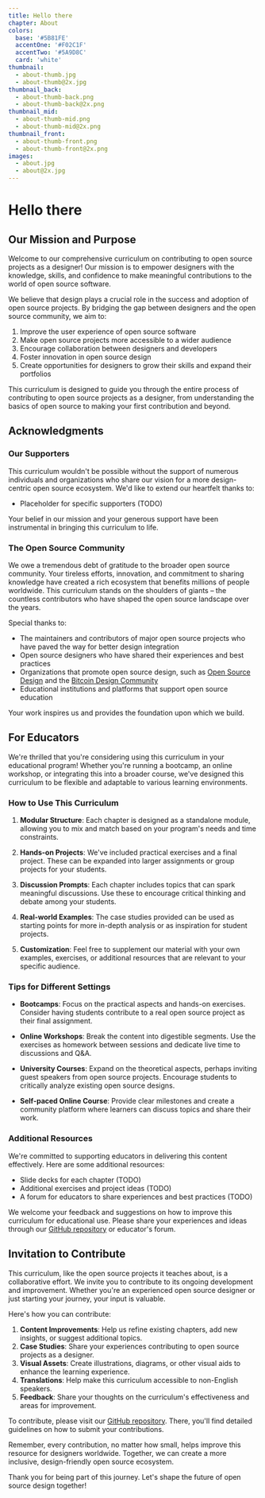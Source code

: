 ```yaml
---
title: Hello there
chapter: About
colors:
  base: '#5B81FE'
  accentOne: '#F02C1F'
  accentTwo: '#5A9D8C'
  card: 'white'
thumbnail:
  - about-thumb.jpg
  - about-thumb@2x.jpg
thumbnail_back:
  - about-thumb-back.png
  - about-thumb-back@2x.png
thumbnail_mid:
  - about-thumb-mid.png
  - about-thumb-mid@2x.png
thumbnail_front:
  - about-thumb-front.png
  - about-thumb-front@2x.png
images:
  - about.jpg
  - about@2x.jpg
---
```


# Hello there

## Our Mission and Purpose

Welcome to our comprehensive curriculum on contributing to open source projects as a designer! Our mission is to empower designers with the knowledge, skills, and confidence to make meaningful contributions to the world of open source software.

We believe that design plays a crucial role in the success and adoption of open source projects. By bridging the gap between designers and the open source community, we aim to:

1. Improve the user experience of open source software
2. Make open source projects more accessible to a wider audience
3. Encourage collaboration between designers and developers
4. Foster innovation in open source design
5. Create opportunities for designers to grow their skills and expand their portfolios

This curriculum is designed to guide you through the entire process of contributing to open source projects as a designer, from understanding the basics of open source to making your first contribution and beyond.

## Acknowledgments

### Our Supporters

This curriculum wouldn't be possible without the support of numerous individuals and organizations who share our vision for a more design-centric open source ecosystem. We'd like to extend our heartfelt thanks to:

- Placeholder for specific supporters (TODO)

Your belief in our mission and your generous support have been instrumental in bringing this curriculum to life.

### The Open Source Community

We owe a tremendous debt of gratitude to the broader open source community. Your tireless efforts, innovation, and commitment to sharing knowledge have created a rich ecosystem that benefits millions of people worldwide. This curriculum stands on the shoulders of giants – the countless contributors who have shaped the open source landscape over the years.

Special thanks to:

- The maintainers and contributors of major open source projects who have paved the way for better design integration
- Open source designers who have shared their experiences and best practices
- Organizations that promote open source design, such as [Open Source Design](http://opensourcedesign.net) and the [Bitcoin Design Community](http://bitcoin.design)
- Educational institutions and platforms that support open source education

Your work inspires us and provides the foundation upon which we build.

## For Educators

We're thrilled that you're considering using this curriculum in your educational program! Whether you're running a bootcamp, an online workshop, or integrating this into a broader course, we've designed this curriculum to be flexible and adaptable to various learning environments.

### How to Use This Curriculum

1. **Modular Structure**: Each chapter is designed as a standalone module, allowing you to mix and match based on your program's needs and time constraints.

2. **Hands-on Projects**: We've included practical exercises and a final project. These can be expanded into larger assignments or group projects for your students.

3. **Discussion Prompts**: Each chapter includes topics that can spark meaningful discussions. Use these to encourage critical thinking and debate among your students.

4. **Real-world Examples**: The case studies provided can be used as starting points for more in-depth analysis or as inspiration for student projects.

5. **Customization**: Feel free to supplement our material with your own examples, exercises, or additional resources that are relevant to your specific audience.

### Tips for Different Settings

- **Bootcamps**: Focus on the practical aspects and hands-on exercises. Consider having students contribute to a real open source project as their final assignment.

- **Online Workshops**: Break the content into digestible segments. Use the exercises as homework between sessions and dedicate live time to discussions and Q&A.

- **University Courses**: Expand on the theoretical aspects, perhaps inviting guest speakers from open source projects. Encourage students to critically analyze existing open source designs.

- **Self-paced Online Course**: Provide clear milestones and create a community platform where learners can discuss topics and share their work.

### Additional Resources

We're committed to supporting educators in delivering this content effectively. Here are some additional resources:

- Slide decks for each chapter (TODO)
- Additional exercises and project ideas (TODO)
- A forum for educators to share experiences and best practices (TODO)

We welcome your feedback and suggestions on how to improve this curriculum for educational use. Please share your experiences and ideas through our [GitHub repository](https://github.com/GBKS/opendesign.guide) or educator's forum.

## Invitation to Contribute

This curriculum, like the open source projects it teaches about, is a collaborative effort. We invite you to contribute to its ongoing development and improvement. Whether you're an experienced open source designer or just starting your journey, your input is valuable.

Here's how you can contribute:

1. **Content Improvements**: Help us refine existing chapters, add new insights, or suggest additional topics.
2. **Case Studies**: Share your experiences contributing to open source projects as a designer.
3. **Visual Assets**: Create illustrations, diagrams, or other visual aids to enhance the learning experience.
4. **Translations**: Help make this curriculum accessible to non-English speakers.
5. **Feedback**: Share your thoughts on the curriculum's effectiveness and areas for improvement.

To contribute, please visit our [GitHub repository](https://github.com/GBKS/opendesign.guide). There, you'll find detailed guidelines on how to submit your contributions.

Remember, every contribution, no matter how small, helps improve this resource for designers worldwide. Together, we can create a more inclusive, design-friendly open source ecosystem.

Thank you for being part of this journey. Let's shape the future of open source design together!